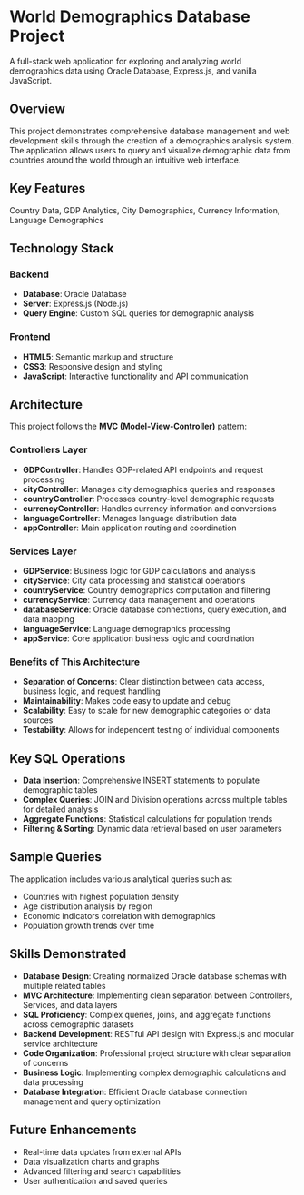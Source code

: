 # World Demographics Database Project

A full-stack web application for exploring and analyzing world demographics data using Oracle Database, Express.js, and vanilla JavaScript.

## Overview

This project demonstrates comprehensive database management and web development skills through the creation of a demographics analysis system. The application allows users to query and visualize demographic data from countries around the world through an intuitive web interface.

## Key Features

Country Data, GDP Analytics, City Demographics, Currency Information, Language Demographics

## Technology Stack

### Backend
- **Database**: Oracle Database
- **Server**: Express.js (Node.js)
- **Query Engine**: Custom SQL queries for demographic analysis

### Frontend  
- **HTML5**: Semantic markup and structure
- **CSS3**: Responsive design and styling
- **JavaScript**: Interactive functionality and API communication

## Architecture

This project follows the **MVC (Model-View-Controller)** pattern:

### Controllers Layer
- **GDPController**: Handles GDP-related API endpoints and request processing
- **cityController**: Manages city demographics queries and responses  
- **countryController**: Processes country-level demographic requests
- **currencyController**: Handles currency information and conversions
- **languageController**: Manages language distribution data
- **appController**: Main application routing and coordination

### Services Layer  
- **GDPService**: Business logic for GDP calculations and analysis
- **cityService**: City data processing and statistical operations
- **countryService**: Country demographics computation and filtering
- **currencyService**: Currency data management and operations
- **databaseService**: Oracle database connections, query execution, and data mapping
- **languageService**: Language demographics processing
- **appService**: Core application business logic and coordination

### Benefits of This Architecture
- **Separation of Concerns**: Clear distinction between data access, business logic, and request handling
- **Maintainability**: Makes code easy to update and debug
- **Scalability**: Easy to scale for new demographic categories or data sources
- **Testability**: Allows for independent testing of individual components

## Key SQL Operations

- **Data Insertion**: Comprehensive INSERT statements to populate demographic tables
- **Complex Queries**: JOIN and Division operations across multiple tables for detailed analysis
- **Aggregate Functions**: Statistical calculations for population trends
- **Filtering & Sorting**: Dynamic data retrieval based on user parameters


## Sample Queries

The application includes various analytical queries such as:
- Countries with highest population density
- Age distribution analysis by region
- Economic indicators correlation with demographics
- Population growth trends over time

## Skills Demonstrated

- **Database Design**: Creating normalized Oracle database schemas with multiple related tables
- **MVC Architecture**: Implementing clean separation between Controllers, Services, and data layers  
- **SQL Proficiency**: Complex queries, joins, and aggregate functions across demographic datasets
- **Backend Development**: RESTful API design with Express.js and modular service architecture
- **Code Organization**: Professional project structure with clear separation of concerns
- **Business Logic**: Implementing complex demographic calculations and data processing
- **Database Integration**: Efficient Oracle database connection management and query optimization

## Future Enhancements

- Real-time data updates from external APIs
- Data visualization charts and graphs
- Advanced filtering and search capabilities
- User authentication and saved queries
